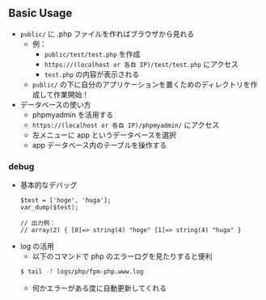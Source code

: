 ## Basic Usage

* `public/` に .php ファイルを作ればブラウザから見れる
    - 例：
         + `public/test/test.php` を作成
         + `https://(localhost or 各自 IP)/test/test.php` にアクセス
         + `test.php` の内容が表示される
    - `public/` の下に自分のアプリケーションを置くためのディレクトリを作成して作業開始！
* データベースの使い方
    - phpmyadmin を活用する
    - `https://(localhost or 各自 IP)/phpmyadmin/` にアクセス
    - 左メニューに app というデータベースを選択
    - app データベース内のテーブルを操作する
    
### debug
* 基本的なデバッグ
    ```
    $test = ['hoge', 'huga'];
    var_dump($test);
    
    // 出力例：
    // array(2) { [0]=> string(4) "hoge" [1]=> string(4) "huga" }
    ```
* log の活用
    - 以下のコマンドで php のエラーログを見たりすると便利
    ```bash
    $ tail -f logs/php/fpm-php.www.log
    ```
    - 何かエラーがある度に自動更新してくれる
